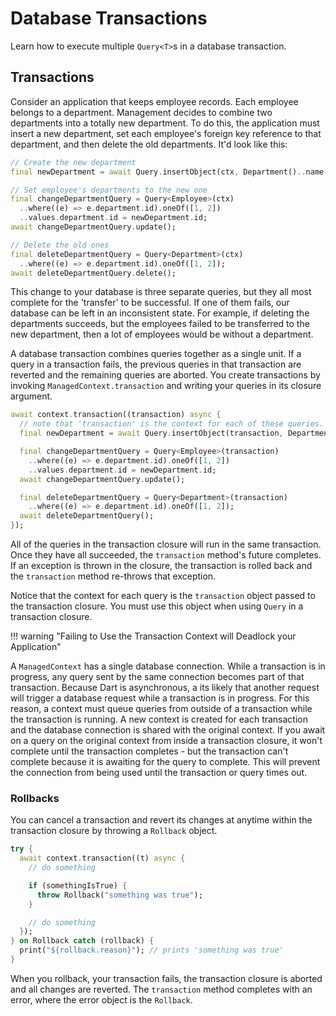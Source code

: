 # Database Transactions

Learn how to execute multiple `Query<T>`s in a database transaction.

## Transactions

Consider an application that keeps employee records. Each employee belongs to a department. Management decides to combine two departments into a totally new department. To do this, the application must insert a new department, set each employee's foreign key reference to that department, and then delete the old departments. It'd look like this:

```dart
// Create the new department
final newDepartment = await Query.insertObject(ctx, Department()..name = "New Department");

// Set employee's departments to the new one
final changeDepartmentQuery = Query<Employee>(ctx)
  ..where((e) => e.department.id).oneOf([1, 2])      
  ..values.department.id = newDepartment.id;
await changeDepartmentQuery.update();

// Delete the old ones
final deleteDepartmentQuery = Query<Department>(ctx)
  ..where((e) => e.department.id).oneOf([1, 2]);
await deleteDepartmentQuery.delete();      
```

This change to your database is three separate queries, but they all most complete for the 'transfer' to be successful. If one of them fails, our database can be left in an inconsistent state. For example, if deleting the departments succeeds, but the employees failed to be transferred to the new department, then a lot of employees would be without a department.

A database transaction combines queries together as a single unit. If a query in a transaction fails, the previous queries in that transaction are reverted and the remaining queries are aborted. You create transactions by invoking `ManagedContext.transaction` and writing your queries in its closure argument.

```dart
await context.transaction((transaction) async {
  // note that 'transaction' is the context for each of these queries.
  final newDepartment = await Query.insertObject(transaction, Department()..name = "New Department");

  final changeDepartmentQuery = Query<Employee>(transaction)
    ..where((e) => e.department.id).oneOf([1, 2])      
    ..values.department.id = newDepartment.id;
  await changeDepartmentQuery.update();

  final deleteDepartmentQuery = Query<Department>(transaction)
    ..where((e) => e.department.id).oneOf([1, 2]);
  await deleteDepartmentQuery();      
});
```

All of the queries in the transaction closure will run in the same transaction. Once they have all succeeded, the `transaction` method's future completes. If an exception is thrown in the closure, the transaction is rolled back and the `transaction` method re-throws that exception.

Notice that the context for each query is the `transaction` object passed to the transaction closure. You must use this object when using `Query` in a transaction closure.

!!! warning "Failing to Use the Transaction Context will Deadlock your Application"

  A `ManagedContext` has a single database connection. While a transaction is in progress, any query sent by the same connection becomes part of that transaction. Because Dart is asynchronous, a its likely that another request will trigger a database request while a transaction is in progress. For this reason, a context must queue queries from outside of a transaction while the transaction is running. A new context is created for each transaction and the database connection is shared with the original context. If you await on a query on the original context from inside a transaction closure, it won't complete until the transaction completes - but the transaction can't complete because it is awaiting for the query to complete. This will prevent the connection from being used until the transaction or query times out.

### Rollbacks

You can cancel a transaction and revert its changes at anytime within the transaction closure by throwing a `Rollback` object.

```dart
try {
  await context.transaction((t) async {
    // do something

    if (somethingIsTrue) {
      throw Rollback("something was true");    
    }

    // do something
  });
} on Rollback catch (rollback) {
  print("${rollback.reason}"); // prints 'something was true'
}
```

When you rollback, your transaction fails, the transaction closure is aborted and all changes are reverted. The `transaction` method completes with an error, where the error object is the `Rollback`. 
